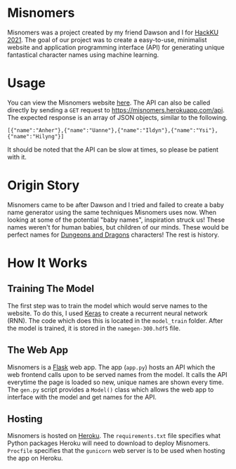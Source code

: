 # Misnomers
Misnomers was a project created by my friend Dawson and I for [HackKU 2021](https://hackku-2021.devpost.com/). The goal of our project was to create a easy-to-use, minimalist website and application programming interface (API) for generating unique fantastical character names using machine learning.

# Usage
You can view the Misnomers website [here](https://misnomers.herokuapp.com/). The API can also be called directly by sending a `GET` request to https://misnomers.herokuapp.com/api. The expected response is an array of JSON objects, similar to the following.
```
[{"name":"Anher"},{"name":"Uanne"},{"name":"Ildyn"},{"name":"Ysi"},{"name":"Hilyng"}]
```
It should be noted that the API can be slow at times, so please be patient with it.

# Origin Story
Misnomers came to be after Dawson and I tried and failed to create a baby name generator using the same techniques Misnomers uses now. When looking at some of the potential "baby names", inspiration struck us! These names weren't for human babies, but children of our minds. These would be perfect names for [Dungeons and Dragons](https://en.wikipedia.org/wiki/Dungeons_%26_Dragons) characters! The rest is history.

# How It Works

## Training The Model
The first step was to train the model which would serve names to the website. To do this, I used [Keras](https://keras.io/) to create a recurrent neural network (RNN). The code which does this is located in the `model_train` folder. After the model is trained, it is stored in the `namegen-300.hdf5` file.

## The Web App

Misnomers is a [Flask](https://flask.palletsprojects.com/en/2.0.x/) web app. The app (`app.py`) hosts an API which the web frontend calls upon to be served names from the model. It calls the API everytime the page is loaded so new, unique names are shown every time. The `gen.py` script provides a `Model()` class which allows the web app to interface with the model and get names for the API.

## Hosting

Misnomers is hosted on [Heroku](https://www.heroku.com/). The `requirements.txt` file specifies what Python packages Heroku will need to download to deploy Misnomers. `Procfile` specifies that the `gunicorn` web server is to be used when hosting the app on Heroku.
